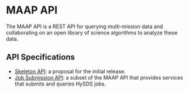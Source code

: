 # MAAP API
The MAAP API is a REST API for querying multi-mission data and collaborating on an open library of science algorithms to analyze these data. 

## API Specifications

- [Skeleton API](maap-skeleton.yaml): a proposal for the initial release.
- [Job Submission API](maap-job-submission.yaml): a subset of the MAAP API that provides services that submits and queries HySDS jobs.

